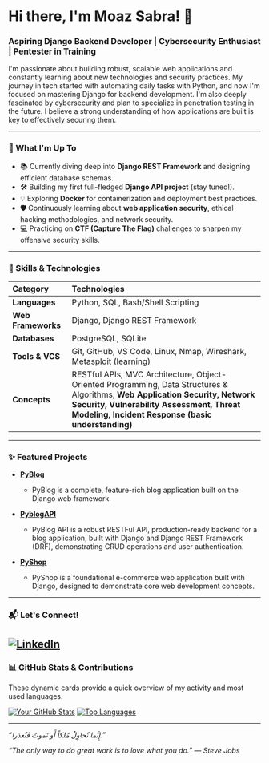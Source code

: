 # Hi there, I'm Moaz Sabra! 👋

### Aspiring Django Backend Developer | Cybersecurity Enthusiast | Pentester in Training

I'm passionate about building robust, scalable web applications and constantly learning about new technologies and security practices. My journey in tech started with automating daily tasks with Python, and now I'm focused on mastering Django for backend development. I'm also deeply fascinated by cybersecurity and plan to specialize in penetration testing in the future. I believe a strong understanding of how applications are built is key to effectively securing them.

---

### 🚀 What I'm Up To

-   📚 Currently diving deep into **Django REST Framework** and designing efficient database schemas.
-   🛠️ Building my first full-fledged **Django API project** (stay tuned!).
-   💡 Exploring **Docker** for containerization and deployment best practices.
-   🛡️ Continuously learning about **web application security**, ethical hacking methodologies, and network security.
-   💻 Practicing on **CTF (Capture The Flag)** challenges to sharpen my offensive security skills.

---

### 💪 Skills & Technologies

| Category          | Technologies                                     |
| :---------------- | :----------------------------------------------- |
| **Languages** | Python, SQL, Bash/Shell Scripting                |
| **Web Frameworks**| Django, Django REST Framework                    |
| **Databases** | PostgreSQL, SQLite                               |
| **Tools & VCS** | Git, GitHub, VS Code, Linux, Nmap, Wireshark, Metasploit (learning) |
| **Concepts** | RESTful APIs, MVC Architecture, Object-Oriented Programming, Data Structures & Algorithms, **Web Application Security, Network Security, Vulnerability Assessment, Threat Modeling, Incident Response (basic understanding)** |

---

### ✨ Featured Projects

* **[PyBlog](https://github.com/meez-111/pyblog)**
    * PyBlog is a complete, feature-rich blog application built on the Django web framework.

* **[PyblogAPI](https://github.com/meez-111/pyblogAPI)**
    * PyBlog API is a robust RESTFul API, production-ready backend for a blog application, built with Django and Django REST Framework (DRF), demonstrating CRUD operations and user authentication.

* **[PyShop](https://github.com/meez-111/pyshop-django-shop)**
    * PyShop is a foundational e-commerce web application built with Django, designed to demonstrate core web development concepts.

---

### 📬 Let's Connect!

[![LinkedIn](https://img.shields.io/badge/LinkedIn-0077B5?style=for_the_badge&logo=linkedin&logoColor=white)](https://www.linkedin.com/in/moaz-sabra-3a7565330/)
---

### 📊 GitHub Stats & Contributions

These dynamic cards provide a quick overview of my activity and most used languages.

[![Your GitHub Stats](https://github-readme-stats.vercel.app/api?username=meez-111&show_icons=true&theme=radical)](https://github.com/anuraghazra/github-readme-stats)
[![Top Languages](https://github-readme-stats.vercel.app/api/top-langs/?username=meez-111&layout=compact&theme=radical)](https://github.com/anuraghazra/github-readme-stats)

---
*“إِنَّما نُحاوِلُ مُلكاً أَو نَموتُ فَنُعذَرا.”*

*“The only way to do great work is to love what you do.” — Steve Jobs*
